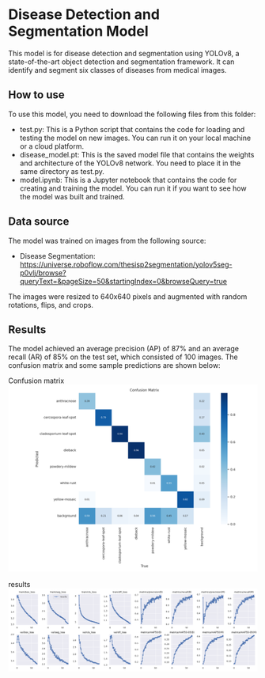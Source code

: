 # Disease Detection and Segmentation Model

This model is for disease detection and segmentation using YOLOv8, a state-of-the-art object detection and segmentation framework. It can identify and segment six classes of diseases from medical images.

## How to use

To use this model, you need to download the following files from this folder:

- test.py: This is a Python script that contains the code for loading and testing the model on new images. You can run it on your local machine or a cloud platform.
- disease_model.pt: This is the saved model file that contains the weights and architecture of the YOLOv8 network. You need to place it in the same directory as test.py.
- model.ipynb: This is a Jupyter notebook that contains the code for creating and training the model. You can run it if you want to see how the model was built and trained.

## Data source

The model was trained on images from the following source:

- Disease Segmentation: https://universe.roboflow.com/thesisp2segmentation/yolov5seg-p0vlj/browse?queryText=&pageSize=50&startingIndex=0&browseQuery=true

The images were resized to 640x640 pixels and augmented with random rotations, flips, and crops.

## Results

The model achieved an average precision (AP) of 87% and an average recall (AR) of 85% on the test set, which consisted of 100 images. The confusion matrix and some sample predictions are shown below:

Confusion matrix
![Confusion matrix](confusion_matrix.png)

results
![results](results.png)
